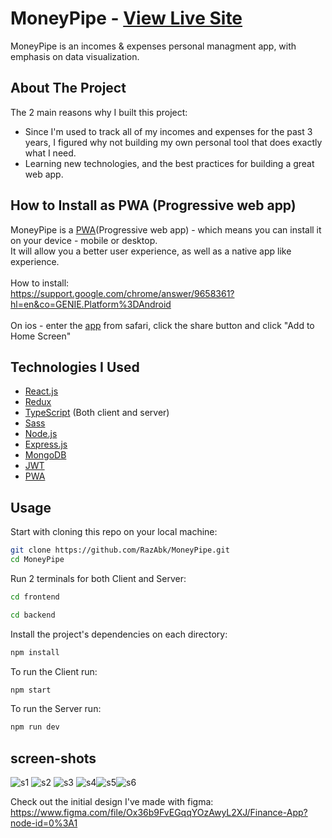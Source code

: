 # MoneyPipe - <a href="https://moneypipe.herokuapp.com/">View Live Site</a>

MoneyPipe is an incomes & expenses personal managment app, with emphasis on data visualization.
<br>



## About The Project
The 2 main reasons why I built this project:
* Since I'm used to track all of my incomes and expenses for the past 3 years, I figured why not building my own personal tool that does exactly what I need.
* Learning new technologies, and the best practices for building a great web app.

## How to Install as PWA (Progressive web app)
MoneyPipe is a <a href="https://web.dev/progressive-web-apps/">PWA</a>(Progressive web app) - which means you can install it on your device - mobile or desktop.
<br>
It will allow you a better user experience, as well as a native app like experience.
<br>
<br>
How to install:
<br>
https://support.google.com/chrome/answer/9658361?hl=en&co=GENIE.Platform%3DAndroid
<br>
<br>
On ios - enter the <a href="https://moneypipe.herokuapp.com/">app</a> from safari, click the share button and click "Add to Home Screen"


## Technologies I Used

* [React.js](https://reactjs.org/)
* [Redux](https://redux.js.org/)
* [TypeScript](https://www.typescriptlang.org/) (Both client and server)
* [Sass](https://sass-lang.com/)
* [Node.js](https://nodejs.org/en/)
* [Express.js](https://expressjs.com/)
* [MongoDB](https://www.mongodb.com/)
* [JWT](https://jwt.io/)
* [PWA](https://web.dev/progressive-web-apps/)

## Usage

Start with cloning this repo on your local machine:

```sh
git clone https://github.com/RazAbk/MoneyPipe.git
cd MoneyPipe
```

Run 2 terminals for both Client and Server:

```sh
cd frontend
```
```sh
cd backend
```
Install the project's dependencies on each directory:

```sh
npm install
```

To run the Client run:

```sh
npm start
```

To run the Server run:

```sh
npm run dev
```


## screen-shots
![s1](https://user-images.githubusercontent.com/85071405/147366342-f2dedf7d-a8ac-440e-b5f3-aa38e820aa4d.jpg)
![s2](https://user-images.githubusercontent.com/85071405/147366347-31b5e0b7-64d2-410a-b7eb-9ff2a645f5c8.jpg)
![s3](https://user-images.githubusercontent.com/85071405/147366358-4e831c12-83ec-429a-a3a0-51ab6bded818.jpg)
![s4](https://user-images.githubusercontent.com/85071405/147366367-d1fba11d-0b74-4956-b789-6108df80ee1e.jpg)![s5](https://user-images.githubusercontent.com/85071405/147366370-7a39498d-6cb3-4460-ad07-699fd2451e06.jpg)![s6](https://user-images.githubusercontent.com/85071405/147366373-6b451a15-f942-4549-ad41-b6cb448fe48a.jpg)

Check out the initial design I've made with figma:\
https://www.figma.com/file/Ox36b9FvEGqqYOzAwyL2XJ/Finance-App?node-id=0%3A1
